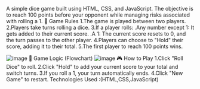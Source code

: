 A simple dice game built using HTML, CSS, and JavaScript. The objective is to reach 100 points before your opponent while managing risks associated with rolling a 1.
📜 Game Rules
1.The game is played between two players.
2.Players take turns rolling a dice.
3.If a player rolls:
   .Any number except 1: It gets added to their current score.
   .A 1: The current score resets to 0, and the turn passes to the other player.
4.Players can choose to "Hold" their score, adding it to their total.
5.The first player to reach 100 points wins.

![image](https://github.com/user-attachments/assets/1b2d48c8-c72e-4f80-ba6c-ad6a28a8cb73)
🔧 Game Logic (Flowchart)
![image](https://github.com/user-attachments/assets/187681f9-6cc0-4ff5-a25d-f384f5ff4797)
🎮 How to Play
1.Click "Roll Dice" to roll.
2.Click "Hold" to add your current score to your total and switch turns.
3.If you roll a 1, your turn automatically ends.
4.Click "New Game" to restart.
Technologies Used :(HTML,CSS,JavaScript)
